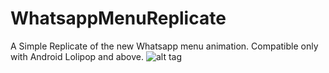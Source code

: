 # WhatsappMenuReplicate
A Simple Replicate of the new Whatsapp menu animation.
Compatible only with Android Lolipop and above.
![alt tag](https://raw.githubusercontent.com/Tarekajaj/WhatsappMenuReplicate/master/demo.gif)
